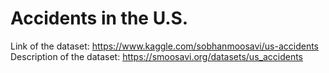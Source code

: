 # Accidents in the U.S.
Link of the dataset: https://www.kaggle.com/sobhanmoosavi/us-accidents   
Description of the dataset: https://smoosavi.org/datasets/us_accidents
